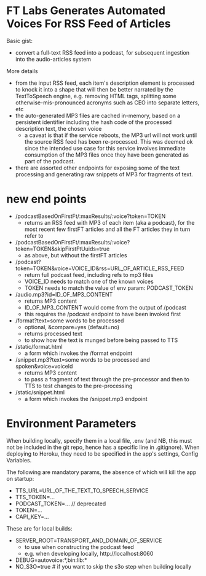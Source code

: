 # FT Labs Generates Automated Voices For RSS Feed of Articles

Basic gist:

* convert a full-text RSS feed into a podcast, for subsequent ingestion into the audio-articles system

More details

* from the input RSS feed, each item's description element is processed to knock it into a shape that will then be better narrated by the TextToSpeech engine, e.g. removing HTML tags, splitting some otherwise-mis-pronounced acronyms such as CEO into separate letters, etc
* the auto-generated MP3 files are cached in-memory, based on a persistent identifier including the hash code of the processed description text, the chosen voice
   * a caveat is that if the service reboots, the MP3 url will not work until the source RSS feed has been re-processed. This was deemed ok since the intended use case for this service involves immediate consumption of the MP3 files once they have been generated as part of the podcast.
* there are assorted other endpoints for exposing some of the text processing and generating raw snippets of MP3 for fragments of text.

# new end points

* /podcastBasedOnFirstFt/:maxResults/:voice?token=TOKEN
   * returns an RSS feed with MP3 of each item (aka a podcast), for the most recent few firstFT articles and all the FT articles they in turn refer to
* /podcastBasedOnFirstFt/:maxResults/:voice?token=TOKEN&skipFirstFtUuids=true
   * as above, but without the firstFT articles
* /podcast?token=TOKEN&voice=VOICE_ID&rss=URL_OF_ARTICLE_RSS_FEED
   * return full podcast feed, including refs to mp3 files
   * VOICE_ID needs to match one of the known voices
   * TOKEN needs to match the value of env param: PODCAST_TOKEN
* /audio.mp3?id=ID_OF_MP3_CONTENT
   * returns MP3 content
   * ID_OF_MP3_CONTENT would come from the output of /podcast
   * this requires the /podcast endpoint to have been invoked first
* /format?text=some words to be processed
   * optional, &compare=yes (default=no)
   * returns processed text
   * to show how the text is munged before being passed to TTS
* /static/format.html
   * a form which invokes the /format endpoint
* /snippet.mp3?text=some words to be processed and spoken&voice=voiceId
   * returns MP3 content
   * to pass a fragment of text through the pre-processor and then to TTS to test changes to the pre-processing
* /static/snippet.html
   * a form which invokes the /snippet.mp3 endpoint

# Environment Parameters

When building locally, specify them in a local file, .env (and NB, this must not be included in the git repo, hence has a specific line in .gitignore). When deploying to Heroku, they need to be specified in the app's settings, Config Variables.

The following are mandatory params, the absence of which will kill the app on startup:

* TTS_URL=URL_OF_THE_TEXT_TO_SPEECH_SERVICE
* TTS_TOKEN=...
* PODCAST_TOKEN=... // deprecated
* TOKEN=...
* CAPI_KEY=...

These are for local builds:

* SERVER_ROOT=TRANSPORT_AND_DOMAIN_OF_SERVICE
   * to use when constructing the podcast feed
   * e.g. when developing locally, http://localhost:8060
* DEBUG=autovoice:\*,bin:lib:\*
* NO_S3O=true # if you want to skip the s3o step when building locally
